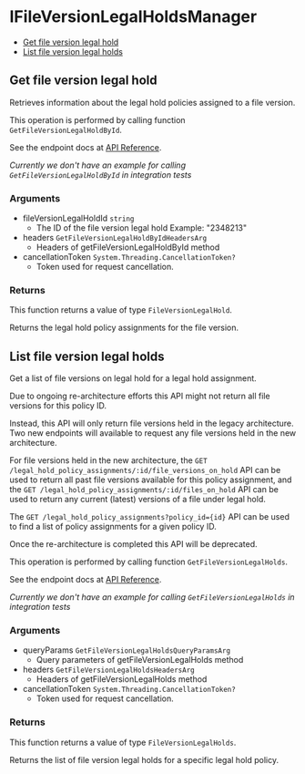 # IFileVersionLegalHoldsManager


- [Get file version legal hold](#get-file-version-legal-hold)
- [List file version legal holds](#list-file-version-legal-holds)

## Get file version legal hold

Retrieves information about the legal hold policies
assigned to a file version.

This operation is performed by calling function `GetFileVersionLegalHoldById`.

See the endpoint docs at
[API Reference](https://developer.box.com/reference/get-file-version-legal-holds-id/).

*Currently we don't have an example for calling `GetFileVersionLegalHoldById` in integration tests*

### Arguments

- fileVersionLegalHoldId `string`
  - The ID of the file version legal hold Example: "2348213"
- headers `GetFileVersionLegalHoldByIdHeadersArg`
  - Headers of getFileVersionLegalHoldById method
- cancellationToken `System.Threading.CancellationToken?`
  - Token used for request cancellation.


### Returns

This function returns a value of type `FileVersionLegalHold`.

Returns the legal hold policy assignments for the file version.


## List file version legal holds

Get a list of file versions on legal hold for a legal hold
assignment.

Due to ongoing re-architecture efforts this API might not return all file
versions for this policy ID.

Instead, this API will only return file versions held in the legacy
architecture. Two new endpoints will available to request any file versions
held in the new architecture.

For file versions held in the new architecture, the `GET
/legal_hold_policy_assignments/:id/file_versions_on_hold` API can be used to
return all past file versions available for this policy assignment, and the
`GET /legal_hold_policy_assignments/:id/files_on_hold` API can be used to
return any current (latest) versions of a file under legal hold.

The `GET /legal_hold_policy_assignments?policy_id={id}` API can be used to
find a list of policy assignments for a given policy ID.

Once the re-architecture is completed this API will be deprecated.

This operation is performed by calling function `GetFileVersionLegalHolds`.

See the endpoint docs at
[API Reference](https://developer.box.com/reference/get-file-version-legal-holds/).

*Currently we don't have an example for calling `GetFileVersionLegalHolds` in integration tests*

### Arguments

- queryParams `GetFileVersionLegalHoldsQueryParamsArg`
  - Query parameters of getFileVersionLegalHolds method
- headers `GetFileVersionLegalHoldsHeadersArg`
  - Headers of getFileVersionLegalHolds method
- cancellationToken `System.Threading.CancellationToken?`
  - Token used for request cancellation.


### Returns

This function returns a value of type `FileVersionLegalHolds`.

Returns the list of file version legal holds for a specific legal
hold policy.


